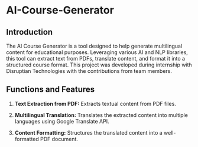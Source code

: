 # AI-Course-Generator

## Introduction

The AI Course Generator is a tool designed to help generate multilingual content for educational purposes. Leveraging various AI and NLP libraries, this tool can extract text from PDFs, translate content, and format it into a structured course format. This project was developed during internship with Disruptian Technologies with the contributions from team members.


## Functions and Features

1. **Text Extraction from PDF:** Extracts textual content from PDF files.
   
2. **Multilingual Translation:** Translates the extracted content into multiple languages using Google Translate API.

3. **Content Formatting:** Structures the translated content into a well-formatted PDF document.
